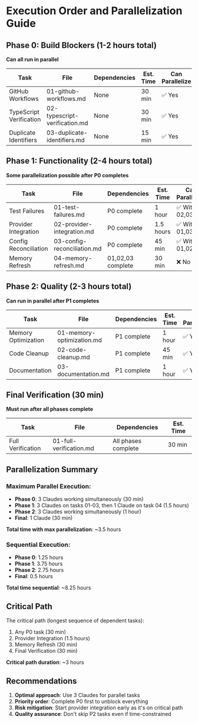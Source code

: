 # Execution Order and Parallelization Guide

## Phase 0: Build Blockers (1-2 hours total)
**Can all run in parallel**

| Task | File | Dependencies | Est. Time | Can Parallelize |
|------|------|--------------|-----------|-----------------|
| GitHub Workflows | 01-github-workflows.md | None | 30 min | ✅ Yes |
| TypeScript Verification | 02-typescript-verification.md | None | 30 min | ✅ Yes |
| Duplicate Identifiers | 03-duplicate-identifiers.md | None | 15 min | ✅ Yes |

## Phase 1: Functionality (2-4 hours total)
**Some parallelization possible after P0 completes**

| Task | File | Dependencies | Est. Time | Can Parallelize |
|------|------|--------------|-----------|-----------------|
| Test Failures | 01-test-failures.md | P0 complete | 1 hour | ✅ With 02,03 |
| Provider Integration | 02-provider-integration.md | P0 complete | 1.5 hours | ✅ With 01,03 |
| Config Reconciliation | 03-config-reconciliation.md | P0 complete | 45 min | ✅ With 01,02 |
| Memory Refresh | 04-memory-refresh.md | 01,02,03 complete | 30 min | ❌ No |

## Phase 2: Quality (2-3 hours total)
**Can run in parallel after P1 completes**

| Task | File | Dependencies | Est. Time | Can Parallelize |
|------|------|--------------|-----------|-----------------|
| Memory Optimization | 01-memory-optimization.md | P1 complete | 1 hour | ✅ Yes |
| Code Cleanup | 02-code-cleanup.md | P1 complete | 45 min | ✅ Yes |
| Documentation | 03-documentation.md | P1 complete | 1 hour | ✅ Yes |

## Final Verification (30 min)
**Must run after all phases complete**

| Task | File | Dependencies | Est. Time |
|------|------|--------------|-----------|
| Full Verification | 01-full-verification.md | All phases complete | 30 min |

## Parallelization Summary

### Maximum Parallel Execution:
- **Phase 0**: 3 Claudes working simultaneously (30 min)
- **Phase 1**: 3 Claudes on tasks 01-03, then 1 Claude on task 04 (1.5 hours)
- **Phase 2**: 3 Claudes working simultaneously (1 hour)
- **Final**: 1 Claude (30 min)

**Total time with max parallelization**: ~3.5 hours

### Sequential Execution:
- **Phase 0**: 1.25 hours
- **Phase 1**: 3.75 hours
- **Phase 2**: 2.75 hours
- **Final**: 0.5 hours

**Total time sequential**: ~8.25 hours

## Critical Path

The critical path (longest sequence of dependent tasks):
1. Any P0 task (30 min)
2. Provider Integration (1.5 hours)
3. Memory Refresh (30 min)
4. Final Verification (30 min)

**Critical path duration**: ~3 hours

## Recommendations

1. **Optimal approach**: Use 3 Claudes for parallel tasks
2. **Priority order**: Complete P0 first to unblock everything
3. **Risk mitigation**: Start provider integration early as it's on critical path
4. **Quality assurance**: Don't skip P2 tasks even if time-constrained